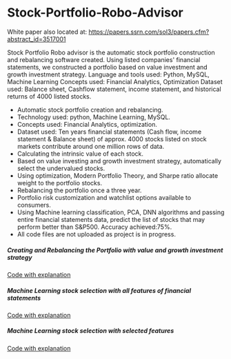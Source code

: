 # Stock-Portfolio-Robo-Advisor
White paper also located at:
https://papers.ssrn.com/sol3/papers.cfm?abstract_id=3517001

Stock Portfolio Robo advisor is the automatic stock portfolio construction and rebalancing software created. Using listed companies' financial statements, we constructed a portfolio based on value investment and growth investment strategy. 
Language and tools used: Python, MySQL, Machine Learning 
Concepts used: Financial Analytics, Optimization 
Dataset used: Balance sheet, Cashflow statement, income statement, and historical returns of 4000 listed stocks.

-	Automatic stock portfolio creation and rebalancing.
-	Technology used: python, Machine Learning, MySQL. 
-	Concepts used: Financial Analytics, optimization.
-	Dataset used: Ten years financial statements (Cash flow, income statement & Balance sheet) of approx. 4000 stocks listed on stock markets contribute around one million rows of data.
-	Calculating the intrinsic value of each stock.
-	Based on value investing and growth investment strategy, automatically select the undervalued stocks.
-	Using optimization, Modern Portfolio Theory, and Sharpe ratio allocate weight to the portfolio stocks.
-	Rebalancing the portfolio once a three year.
-	Portfolio risk customization and watchlist options available to consumers.
-	Using Machine learning classification, PCA, DNN algorithms and passing entire financial statements data, predict the list of stocks that may perform better than S&P500. Accuracy achieved:75%.
- All code files are not uploaded as project is in progress.

##### Creating and Rebalancing the Portfolio with value and growth investment strategy
[Code with explanation](https://drive.google.com/open?id=12_o7swd6RlXgsBFGW5NbGLktIo91vJr0)

##### Machine Learning stock selection with all features of financial statements
[Code with explanation](https://drive.google.com/open?id=1Nk1mlDUBEULa85zNcoP9gh9btxLv4nmj)

##### Machine Learning stock selection with selected features
[Code with explanation](https://drive.google.com/open?id=1X3naHVxt6sRkQZ-y8WUqhPk7Qpy-zR-T)
